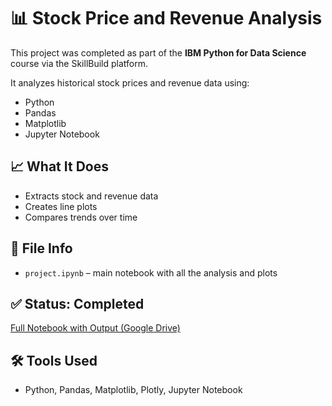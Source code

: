 # 📊 Stock Price and Revenue Analysis

This project was completed as part of the **IBM Python for Data Science** course via the SkillBuild platform.

It analyzes historical stock prices and revenue data using:

- Python
- Pandas
- Matplotlib
- Jupyter Notebook

## 📈 What It Does

- Extracts stock and revenue data
- Creates line plots
- Compares trends over time

## 📁 File Info

- `project.ipynb` – main notebook with all the analysis and plots

## ✅ Status: Completed

[Full Notebook with Output (Google Drive)](https://drive.google.com/drive/folders/128lfjHCHfK718218lY0v-M-7PpdgV4Pb?usp=sharing)


## 🛠 Tools Used

- Python, Pandas, Matplotlib, Plotly, Jupyter Notebook
